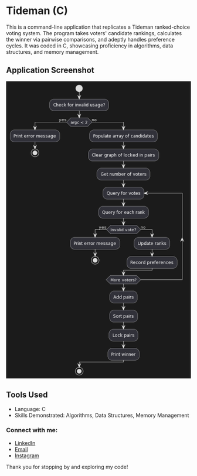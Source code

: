 # Tideman (C)
This is a command-line application that replicates a Tideman ranked-choice voting system. The program takes voters' candidate rankings, calculates the winner via pairwise comparisons, and adeptly handles preference cycles. It was coded in C, showcasing proficiency in algorithms, data structures, and memory management.

## Application Screenshot
![Flowchart](flowchart.png)

## Tools Used
- Language: C
- Skills Demonstrated: Algorithms, Data Structures, Memory Management

### Connect with me:
- [LinkedIn](https://www.linkedin.com/in/joshuaowm/)
- [Email](mailto:joshuaowm@gmail.com)
- [Instagram](https://www.instagram.com/joshuaowm/)

Thank you for stopping by and exploring my code!
